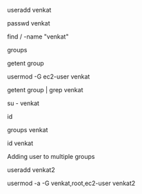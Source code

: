 useradd venkat

passwd venkat

find / -name "venkat"

groups

getent group

usermod -G ec2-user venkat

getent group | grep venkat

su - venkat

id

groups venkat

id venkat

Adding user to multiple groups

useradd venkat2

usermod -a -G venkat,root,ec2-user venkat2

